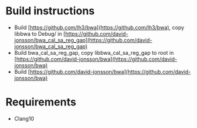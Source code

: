 # Build instructions
* Build [https://github.com/lh3/bwa](https://github.com/lh3/bwa), copy libbwa to Debug/ in [https://github.com/david-jonsson/bwa_cal_sa_reg_gap](https://github.com/david-jonsson/bwa_cal_sa_reg_gap)
* Build bwa_cal_sa_reg_gap, copy libbwa_cal_sa_reg_gap to root in [https://github.com/david-jonsson/bwa](https://github.com/david-jonsson/bwa)
* Build [https://github.com/david-jonsson/bwa](https://github.com/david-jonsson/bwa)

# Requirements
* Clang10

